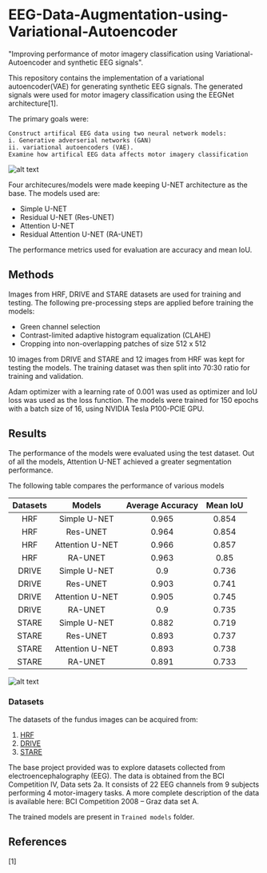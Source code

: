 # EEG-Data-Augmentation-using-Variational-Autoencoder

"Improving performance of motor imagery classification using Variational-Autoencoder and synthetic EEG signals".

This repository contains the implementation of a variational autoencoder(VAE) for generating synthetic EEG signals. 
The generated signals were used for motor imagery classification using the EEGNet architecture[1].


The primary goals were:

    Construct artifical EEG data using two neural network models:
    i. Generative adverserial networks (GAN)
    ii. variational autoencoders (VAE).
    Examine how artifical EEG data affects motor imagery classification
    


![alt text](https://i.ibb.co/BKr7cVF/Picture1.png) 


Four architecures/models were made keeping U-NET architecture as the base.
The models used are:
- Simple U-NET
- Residual U-NET (Res-UNET)
- Attention U-NET
- Residual Attention U-NET (RA-UNET)

The performance metrics used for evaluation are accuracy and mean IoU.


## Methods
Images from HRF, DRIVE and STARE datasets are used for training and testing. The following pre-processing steps are applied before training the models:
- Green channel selection
- Contrast-limited adaptive histogram equalization (CLAHE)
- Cropping into non-overlapping patches of size 512 x 512

10 images from DRIVE and STARE and 12 images from HRF was kept for testing the models. The training dataset was then split into 70:30 ratio for training and validation.

Adam optimizer with a learning rate of 0.001 was used as optimizer and IoU loss was used as the loss function. The models were trained for 150 epochs with a batch size of 16, using NVIDIA Tesla P100-PCIE GPU. 

## Results
The performance of the models were evaluated using the test dataset.
Out of all the models, Attention U-NET achieved a greater segmentation performance. 


The following table compares the performance of various models

| **Datasets** |    **Models**    | **Average Accuracy**| **Mean IoU**|
|:------------:|:----------------:|:-------------------:|:-----------:|
| HRF          | Simple U-NET     | 0.965               |0.854        |
| HRF          | Res-UNET         | 0.964               |0.854        |
| HRF          | Attention U-NET  | 0.966               |0.857        |
| HRF          | RA-UNET          | 0.963               |0.85         |
| DRIVE        | Simple U-NET     | 0.9                 |0.736        |
| DRIVE        | Res-UNET         | 0.903               |0.741        |
| DRIVE        | Attention U-NET  | 0.905               |0.745        |
| DRIVE        | RA-UNET          | 0.9                 |0.735        |
| STARE        | Simple U-NET     | 0.882               |0.719        |
| STARE        | Res-UNET         | 0.893               |0.737        |
| STARE        | Attention U-NET  | 0.893               |0.738        |
| STARE        | RA-UNET          | 0.891               |0.733        |

![alt text](https://i.ibb.co/W07sGYv/Picture3.png)



### Datasets
The datasets of the fundus images can be acquired from:
1. [HRF](https://www5.cs.fau.de/research/data/fundus-images/)
2. [DRIVE](http://www.isi.uu.nl/Research/Databases/DRIVE/)
3. [STARE](https://cecas.clemson.edu/~ahoover/stare/)

The base project provided was to explore datasets collected from electroencephalography (EEG). The data is obtained from the BCI Competition IV, Data sets 2a. It consists of 22 EEG channels from 9 subjects performing 4 motor-imagery tasks. A more complete description of the data is available here: BCI Competition 2008 – Graz data set A.

The trained models are present in `Trained models` folder.



## References

[1] 
&nbsp;
&nbsp;
&nbsp;
&nbsp;



